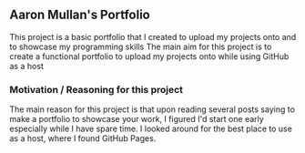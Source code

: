 
## Aaron Mullan's Portfolio

This project is a basic portfolio that I created to upload my projects onto and to showcase my programming skills
The main aim for this project is to create a functional portfolio to upload my projects onto while using GitHub as a host

### Motivation / Reasoning for this project

The main reason for this project is that upon reading several posts saying to make a portfolio to showcase your work,
I figured I'd start one early especially while I have spare time. I looked around for the best place to use as a host, where I found GitHub Pages.

